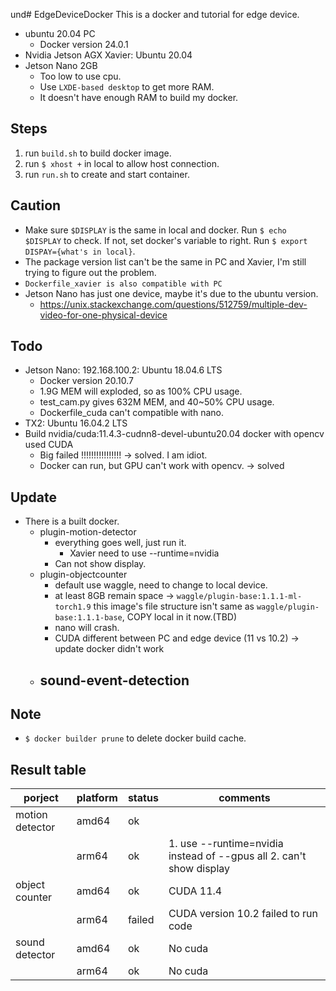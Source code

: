 und# EdgeDeviceDocker
This is a docker and tutorial for edge device.
- ubuntu 20.04 PC
    - Docker version 24.0.1
- Nvidia Jetson AGX Xavier: Ubuntu 20.04
- Jetson Nano 2GB
    - Too low to use cpu.
    - Use `LXDE-based desktop` to get more RAM.
    - It doesn't have enough RAM to build my docker.

## Steps
1. run `build.sh` to build docker image.
2. run `$ xhost +` in local to allow host connection.
3. run `run.sh` to create and start container.

## Caution
- Make sure `$DISPLAY` is the same in local and docker. Run `$ echo $DISPLAY` to check. If not, set docker's variable to right. Run `$ export DISPAY={what's in local}`.
- The package version list can't be the same in PC and Xavier, I'm still trying to figure out the problem.
- `Dockerfile_xavier is also compatible with PC`
- Jetson Nano has just one device, maybe it's due to the ubuntu version.
    - https://unix.stackexchange.com/questions/512759/multiple-dev-video-for-one-physical-device

## Todo
- Jetson Nano: 192.168.100.2: Ubuntu 18.04.6 LTS
    - Docker version 20.10.7
    - 1.9G MEM will exploded, so as 100% CPU usage.
    - test_cam.py gives 632M MEM, and 40~50% CPU usage.
    - Dockerfile_cuda can't compatible with nano.
- TX2: Ubuntu 16.04.2 LTS
- Build nvidia/cuda:11.4.3-cudnn8-devel-ubuntu20.04 docker with opencv used CUDA
    - Big failed !!!!!!!!!!!!!!!! -> solved. I am idiot.
    - Docker can run, but GPU can't work with opencv. -> solved

## Update
- There is a built docker.
    - plugin-motion-detector
        - everything goes well, just run it.
            - Xavier need to use --runtime=nvidia
        - Can not show display.
    - plugin-objectcounter
        - default use waggle, need to change to local device. 
        - at least 8GB remain space -> `waggle/plugin-base:1.1.1-ml-torch1.9` this image's file structure isn't same as `waggle/plugin-base:1.1.1-base`, COPY local in it now.(TBD)
        - nano will crash.
        - CUDA different between PC and edge device (11 vs 10.2) -> update docker didn't work
    - sound-event-detection
        - 

## Note
- `$ docker builder prune` to delete docker build cache.


## Result table
| porject | platform | status | comments |
| ------- | -------- | ------ | -------- |
| motion detector | amd64 | ok |         |
|                 | arm64 | ok | 1. use --runtime=nvidia instead of --gpus all 2. can't show display |
| object counter  | amd64 | ok | CUDA 11.4 |
|                 | arm64 | failed | CUDA version 10.2 failed to run code |
| sound detector  | amd64 | ok | No cuda |
|                 | arm64 | ok | No cuda |

